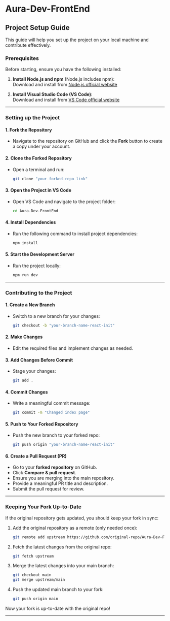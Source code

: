 # Aura-Dev-FrontEnd

## Project Setup Guide

This guide will help you set up the project on your local machine and contribute effectively.

### **Prerequisites**
Before starting, ensure you have the following installed:

1. **Install Node.js and npm** (Node.js includes npm):  
   Download and install from [Node.js official website](https://nodejs.org/en)

2. **Install Visual Studio Code (VS Code)**:  
   Download and install from [VS Code official website](https://code.visualstudio.com/)

---

### **Setting up the Project**

#### **1. Fork the Repository**
- Navigate to the repository on GitHub and click the **Fork** button to create a copy under your account.

#### **2. Clone the Forked Repository**
- Open a terminal and run:
  ```sh
  git clone "your-forked-repo-link"
  ```

#### **3. Open the Project in VS Code**
- Open VS Code and navigate to the project folder:
  ```sh
  cd Aura-Dev-FrontEnd
  ```

#### **4. Install Dependencies**
- Run the following command to install project dependencies:
  ```sh
  npm install
  ```

#### **5. Start the Development Server**
- Run the project locally:
  ```sh
  npm run dev
  ```

---

### **Contributing to the Project**

#### **1. Create a New Branch**
- Switch to a new branch for your changes:
  ```sh
  git checkout -b "your-branch-name-react-init"
  ```

#### **2. Make Changes**
- Edit the required files and implement changes as needed.

#### **3. Add Changes Before Commit**
- Stage your changes:
  ```sh
  git add .
  ```

#### **4. Commit Changes**
- Write a meaningful commit message:
  ```sh
  git commit -m "Changed index page"
  ```

#### **5. Push to Your Forked Repository**
- Push the new branch to your forked repo:
  ```sh
  git push origin "your-branch-name-react-init"
  ```

#### **6. Create a Pull Request (PR)**
- Go to your **forked repository** on GitHub.
- Click **Compare & pull request**.
- Ensure you are merging into the main repository.
- Provide a meaningful PR title and description.
- Submit the pull request for review.

---

### **Keeping Your Fork Up-to-Date**
If the original repository gets updated, you should keep your fork in sync:

1. Add the original repository as a remote (only needed once):
   ```sh
   git remote add upstream https://github.com/original-repo/Aura-Dev-FrontEnd.git
   ```

2. Fetch the latest changes from the original repo:
   ```sh
   git fetch upstream
   ```

3. Merge the latest changes into your main branch:
   ```sh
   git checkout main
   git merge upstream/main
   ```

4. Push the updated main branch to your fork:
   ```sh
   git push origin main
   ```

Now your fork is up-to-date with the original repo!

---


